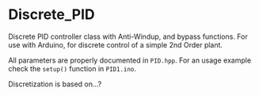 # Discrete_PID
Discrete PID controller class with Anti-Windup, and bypass functions. For use with Arduino, for discrete control of a simple 2nd Order plant.

All parameters are properly documented in `PID.hpp`. For an usage example check the `setup()` function in `PID1.ino`.

Discretization is based on...?
